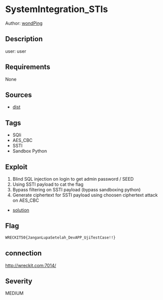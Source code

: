 # SystemIntegration_STIs

Author: [wondPing](https://github.com/fixxall)

## Description

user: user

## Requirements

None

## Sources

- [dist](./dist)

## Tags

- SQli
- AES_CBC
- SSTI
- Sandbox Python

## Exploit

1. Blind SQL injection on login to get admin password / SEED
2. Using SSTI payload to cat the flag
3. Bypass filtering on SSTI payload (bypass sandboxing python)
4. Generate ciphertext for SSTI payload using choosen ciphertext attack on AES_CBC

- [solution](./solution)

## Flag

```bash
WRECKIT50{JanganLupaSetelah_DevAPP_UjiTestCase!!}
```

## connection

http://wreckit.com:7014/

## Severity

MEDIUM
